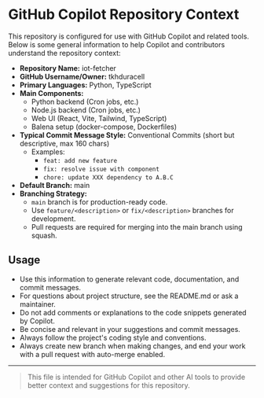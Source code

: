 # GitHub Copilot Repository Context

This repository is configured for use with GitHub Copilot and related tools. 
Below is some general information to help Copilot and contributors understand the repository context:

- **Repository Name:** iot-fetcher
- **GitHub Username/Owner:** tkhduracell
- **Primary Languages:** Python, TypeScript
- **Main Components:**
  - Python backend (Cron jobs, etc.)
  - Node.js backend (Cron jobs, etc.)
  - Web UI (React, Vite, Tailwind, TypeScript)
  - Balena setup (docker-compose, Dockerfiles)
- **Typical Commit Message Style:** Conventional Commits (short but descriptive, max 160 chars)
  - Examples:
    - `feat: add new feature`
    - `fix: resolve issue with component`
    - `chore: update XXX dependency to A.B.C`
- **Default Branch:** main
- **Branching Strategy:** 
  - `main` branch is for production-ready code.
  - Use `feature/<description>` or `fix/<description>` branches for development.
  - Pull requests are required for merging into the main branch using squash. 

## Usage
- Use this information to generate relevant code, documentation, and commit messages.
- For questions about project structure, see the README.md or ask a maintainer.
- Do not add comments or explanations to the code snippets generated by Copilot.
- Be concise and relevant in your suggestions and commit messages.
- Always follow the project's coding style and conventions.
- Always create new branch when making changes, and end your work with a pull request with auto-merge enabled.
---

> This file is intended for GitHub Copilot and other AI tools to provide better context and suggestions for this repository.
